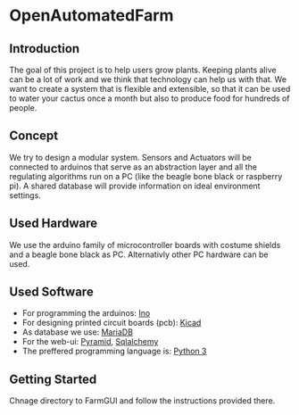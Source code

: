 OpenAutomatedFarm
=================

Introduction
------------

The goal of this project is to help users grow plants. Keeping plants
alive can be a lot of work and we think that technology can help us
with that. We want to create a system that is flexible and extensible,
so that it can be used to water your cactus once a month but also to
produce food for hundreds of people.

Concept
-------

We try to design a modular system. Sensors and Actuators will be
connected to arduinos that serve as an abstraction layer and all the
regulating algorithms run on a PC (like the beagle bone black or
raspberry pi). A shared database will provide information on ideal
environment settings.

Used Hardware
-------------

We use the arduino family of microcontroller boards with costume
shields and a beagle bone black as PC. Alternativly other PC
hardware can be used.

Used Software
-------------

* For programming the arduinos:
[Ino](http://inotool.org/)
* For designing printed circuit boards (pcb):
[Kicad](http://www.kicad-pcb.org/)
* As database we use:
[MariaDB](https://mariadb.org/)
* For the web-ui:
[Pyramid](http://www.pylonsproject.org/),
[Sqlalchemy](www.sqlalchemy.org/)
* The preffered programming language is:
[Python 3](www.python.org)


Getting Started
---------------

Chnage directory to FarmGUI and follow the instructions provided there.

